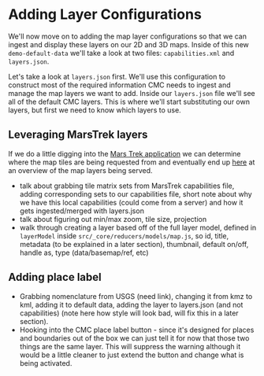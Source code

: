 # Adding Layer Configurations

We'll now move on to adding the map layer configurations so that we can ingest and display these layers on our 2D and 3D maps. Inside of this new `demo-default-data` we'll take a look at two files: `capabilities.xml` and `layers.json`.

Let's take a look at `layers.json` first. We'll use this configuration to construct most of the required information CMC needs to ingest and manage the map layers we want to add. Inside our `layers.json` file we'll see all of the default CMC layers. This is where we'll start substituting our own layers, but first we need to know which layers to use.

## Leveraging MarsTrek layers

If we do a little digging into the [Mars Trek application](https://marstrek.jpl.nasa.gov/#) we can determine where the map tiles are being requested from and eventually end up [here](http://mars-2035432769.us-west-1.elb.amazonaws.com/catalog/layers/all/index.html) at an overview of the map layers being served.

- talk about grabbing tile matrix sets from MarsTrek capabilities file, adding corresponding sets to our capabilities file, short note about why we have this local capabilities (could come from a server) and how it gets ingested/merged with layers.json
- talk about figuring out min/max zoom, tile size, projection
- walk through creating a layer based off of the full layer model, defined in `layerModel` inside `src/_core/reducers/models/map.js`, so id, title, metadata (to be explained in a later section), thumbnail, default on/off, handle as, type (data/basemap/ref, etc)

## Adding place label

- Grabbing nomenclature from USGS (need link), changing it from kmz to kml, adding it to default data, adding the layer to layers.json (and not capabilities) (note here how style will look bad, will fix this in a later section).
- Hooking into the CMC place label button - since it's designed for places and boundaries out of the box we can just tell it for now that those two things are the same layer. This will suppress the warning although it would be a little cleaner to just extend the button and change what is being activated.

